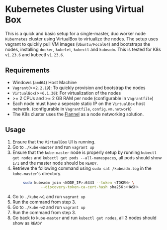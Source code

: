 # Kubernetes Cluster using Virtual Box

This is a quick and basic setup for a single-master, duo worker node `Kubernetes` cluster using VirtualBox to virtualize the nodes. The setup uses vagrant to quickly pull VM images (`Ubuntu/Focal64`) and bootstraps the nodes, installing `docker`, `kubelet`, `kubectl` and `kubeadm`. This is tested for K8s `v1.23.6` and kubectl `v1.23.6`.

## Requirements

- Windows (`amd64`) Host Machine
- `Vagrant`(>=`2.2.19`): To quickly provision and bootstrap the nodes
- `VirtualBox`(>=`6.1.30`): For virtualization of the nodes
- \>= 2 CPUs and >= 2 GB RAM per node (configurable in `Vagrantfile`)
- Each node must have a seperate static IP on the `VirtualBox` host network. (configurable in `Vagrantfile`, `config.vm.network`)
- The K8s cluster uses the [Flannel](https://github.com/flannel-io/flannel) as a node networking solution.

## Usage

1. Ensure that the `VirtualBox` UI is running.
1. Go to `./kube-master` and run `vagrant up`
2. Ensure that the `kube-master` node is properly setup by running `kubectl get nodes` and `kubectl get pods --all-namespaces`, all pods should show `1/1` and the master node should be `READY`.
3. Retrieve the following command using `sudo cat /kubeadm.log` in the `kube-master`'s directory.  

```bash
        sudo kubeadm join <NODE_IP>:6443 --token <TOKEN> \
                --discovery-token-ca-cert-hash sha256:<HASH>
```

4. Go to `./kube-w1` and run `vagrant up`
5. Run the command from step 3.
6. Go to `./kube-w2` and run `vagrant up`
7. Run the command from step 3.
8. Go back to `kube-master` and run `kubectl get nodes`, all 3 nodes should show as `READY`
